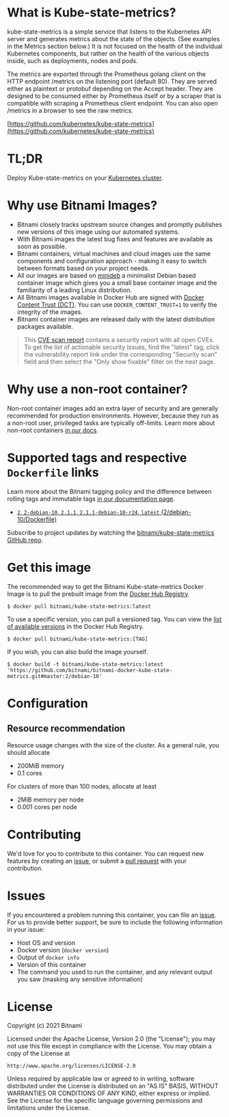 
# What is Kube-state-metrics?

kube-state-metrics is a simple service that listens to the Kubernetes API server and generates metrics about the state of the objects. (See examples in the Metrics section below.) It is not focused on the health of the individual Kubernetes components, but rather on the health of the various objects inside, such as deployments, nodes and pods.

The metrics are exported through the Prometheus golang client on the HTTP endpoint /metrics on the listening port (default 80). They are served either as plaintext or protobuf depending on the Accept header. They are designed to be consumed either by Prometheus itself or by a scraper that is compatible with scraping a Prometheus client endpoint. You can also open /metrics in a browser to see the raw metrics.

[https://github.com/kubernetes/kube-state-metrics](https://github.com/kubernetes/kube-state-metrics)

# TL;DR

Deploy Kube-state-metrics on your [Kubernetes cluster](https://github.com/kubernetes/kube-state-metrics/tree/master/Documentation).

# Why use Bitnami Images?

* Bitnami closely tracks upstream source changes and promptly publishes new versions of this image using our automated systems.
* With Bitnami images the latest bug fixes and features are available as soon as possible.
* Bitnami containers, virtual machines and cloud images use the same components and configuration approach - making it easy to switch between formats based on your project needs.
* All our images are based on [minideb](https://github.com/bitnami/minideb) a minimalist Debian based container image which gives you a small base container image and the familiarity of a leading Linux distribution.
* All Bitnami images available in Docker Hub are signed with [Docker Content Trust (DCT)](https://docs.docker.com/engine/security/trust/content_trust/). You can use `DOCKER_CONTENT_TRUST=1` to verify the integrity of the images.
* Bitnami container images are released daily with the latest distribution packages available.


> This [CVE scan report](https://quay.io/repository/bitnami/kube-state-metrics?tab=tags) contains a security report with all open CVEs. To get the list of actionable security issues, find the "latest" tag, click the vulnerability report link under the corresponding "Security scan" field and then select the "Only show fixable" filter on the next page.

# Why use a non-root container?

Non-root container images add an extra layer of security and are generally recommended for production environments. However, because they run as a non-root user, privileged tasks are typically off-limits. Learn more about non-root containers [in our docs](https://docs.bitnami.com/tutorials/work-with-non-root-containers/).

# Supported tags and respective `Dockerfile` links

Learn more about the Bitnami tagging policy and the difference between rolling tags and immutable tags [in our documentation page](https://docs.bitnami.com/tutorials/understand-rolling-tags-containers/).


* [`2`, `2-debian-10`, `2.1.1`, `2.1.1-debian-10-r24`, `latest` (2/debian-10/Dockerfile)](https://github.com/bitnami/bitnami-docker-kube-state-metrics/blob/2.1.1-debian-10-r24/2/debian-10/Dockerfile)

Subscribe to project updates by watching the [bitnami/kube-state-metrics GitHub repo](https://github.com/bitnami/bitnami-docker-kube-state-metrics).

# Get this image

The recommended way to get the Bitnami Kube-state-metrics Docker Image is to pull the prebuilt image from the [Docker Hub Registry](https://hub.docker.com/r/bitnami/kube-state-metrics).

```console
$ docker pull bitnami/kube-state-metrics:latest
```

To use a specific version, you can pull a versioned tag. You can view the [list of available versions](https://hub.docker.com/r/bitnami/kube-state-metrics/tags/) in the Docker Hub Registry.

```console
$ docker pull bitnami/kube-state-metrics:[TAG]
```

If you wish, you can also build the image yourself.

```console
$ docker build -t bitnami/kube-state-metrics:latest 'https://github.com/bitnami/bitnami-docker-kube-state-metrics.git#master:2/debian-10'
```

# Configuration

## Resource recommendation

Resource usage changes with the size of the cluster. As a general rule, you should allocate

* 200MiB memory
* 0.1 cores

For clusters of more than 100 nodes, allocate at least

* 2MiB memory per node
* 0.001 cores per node

# Contributing

We'd love for you to contribute to this container. You can request new features by creating an [issue](https://github.com/bitnami/bitnami-docker-kube-state-metrics/issues), or submit a [pull request](https://github.com/bitnami/bitnami-docker-kube-state-metrics/pulls) with your contribution.

# Issues

If you encountered a problem running this container, you can file an [issue](https://github.com/bitnami/bitnami-docker-kube-state-metrics/issues/new). For us to provide better support, be sure to include the following information in your issue:

- Host OS and version
- Docker version (`docker version`)
- Output of `docker info`
- Version of this container
- The command you used to run the container, and any relevant output you saw (masking any sensitive information)

# License
Copyright (c) 2021 Bitnami

Licensed under the Apache License, Version 2.0 (the "License");
you may not use this file except in compliance with the License.
You may obtain a copy of the License at

    http://www.apache.org/licenses/LICENSE-2.0

Unless required by applicable law or agreed to in writing, software
distributed under the License is distributed on an "AS IS" BASIS,
WITHOUT WARRANTIES OR CONDITIONS OF ANY KIND, either express or implied.
See the License for the specific language governing permissions and
limitations under the License.
